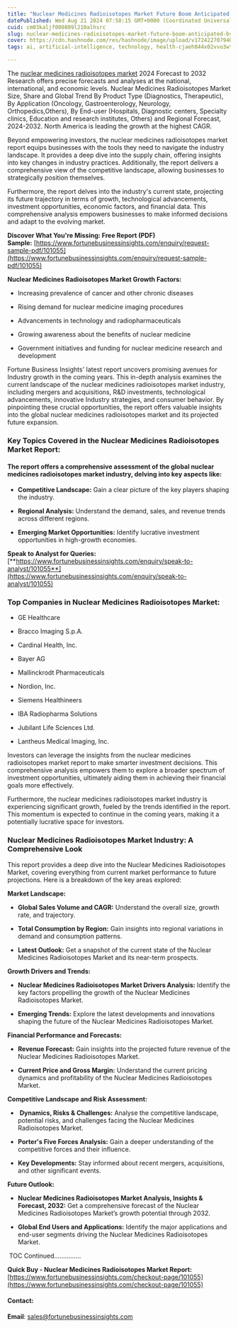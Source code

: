 ```yaml
---
title: "Nuclear Medicines Radioisotopes Market Future Boom Anticipated by 2032"
datePublished: Wed Aug 21 2024 07:58:15 GMT+0000 (Coordinated Universal Time)
cuid: cm03kaljf000809l210alhsrc
slug: nuclear-medicines-radioisotopes-market-future-boom-anticipated-by-2032
cover: https://cdn.hashnode.com/res/hashnode/image/upload/v1724227079408/6d04bbd0-1a2d-408c-b390-4fa635365cb4.png
tags: ai, artificial-intelligence, technology, health-cjaeh844x02vvo3wtj5r2s75q, healthcare

---
```


The [nuclear medicines radioisotopes market](https://www.fortunebusinessinsights.com/industry-reports/nuclear-medicines-radioisotopes-market-101055) 2024 Forecast to 2032 Research offers precise forecasts and analyses at the national, international, and economic levels. Nuclear Medicines Radioisotopes Market Size, Share and Global Trend By Product Type (Diagnostics, Therapeutic), By Application (Oncology, Gastroenterology, Neurology, Orthopedics,Others), By End-user (Hospitals, Diagnostic centers, Specialty clinics, Education and research institutes, Others) and Regional Forecast, 2024-2032. North America is leading the growth at the highest CAGR.

Beyond empowering investors, the nuclear medicines radioisotopes market report equips businesses with the tools they need to navigate the industry landscape. It provides a deep dive into the supply chain, offering insights into key changes in industry practices. Additionally, the report delivers a comprehensive view of the competitive landscape, allowing businesses to strategically position themselves.

Furthermore, the report delves into the industry's current state, projecting its future trajectory in terms of growth, technological advancements, investment opportunities, economic factors, and financial data. This comprehensive analysis empowers businesses to make informed decisions and adapt to the evolving market.

**Discover What You're Missing: Free Report (PDF) Sample:** [https://www.fortunebusinessinsights.com/enquiry/request-sample-pdf/101055](https://www.fortunebusinessinsights.com/enquiry/request-sample-pdf/101055)

**Nuclear Medicines Radioisotopes Market Growth Factors:**

* Increasing prevalence of cancer and other chronic diseases
    
* Rising demand for nuclear medicine imaging procedures
    
* Advancements in technology and radiopharmaceuticals
    
* Growing awareness about the benefits of nuclear medicine
    
* Government initiatives and funding for nuclear medicine research and development
    

Fortune Business Insights' latest report uncovers promising avenues for Industry growth in the coming years. This in-depth analysis examines the current landscape of the nuclear medicines radioisotopes market industry, including mergers and acquisitions, R&D investments, technological advancements, innovative Industry strategies, and consumer behavior. By pinpointing these crucial opportunities, the report offers valuable insights into the global nuclear medicines radioisotopes market and its projected future expansion.

### **Key Topics Covered in the Nuclear Medicines Radioisotopes Market Report:**

#### **The report offers a comprehensive assessment of the global nuclear medicines radioisotopes market industry, delving into key aspects like:**

* **Competitive Landscape:** Gain a clear picture of the key players shaping the industry.
    
* **Regional Analysis:** Understand the demand, sales, and revenue trends across different regions.
    
* **Emerging Market Opportunities:** Identify lucrative investment opportunities in high-growth economies.
    

**Speak to Analyst for Queries:** [**https://www.fortunebusinessinsights.com/enquiry/speak-to-analyst/101055**](https://www.fortunebusinessinsights.com/enquiry/speak-to-analyst/101055)

### **Top Companies in Nuclear Medicines Radioisotopes Market:**

* GE Healthcare
    
* Bracco Imaging S.p.A.
    
* Cardinal Health, Inc.
    
* Bayer AG
    
* Mallinckrodt Pharmaceuticals
    
* Nordion, Inc.
    
* Siemens Healthineers
    
* IBA Radiopharma Solutions
    
* Jubilant Life Sciences Ltd.
    
* Lantheus Medical Imaging, Inc.
    

Investors can leverage the insights from the nuclear medicines radioisotopes market report to make smarter investment decisions. This comprehensive analysis empowers them to explore a broader spectrum of investment opportunities, ultimately aiding them in achieving their financial goals more effectively.

Furthermore, the nuclear medicines radioisotopes market industry is experiencing significant growth, fueled by the trends identified in the report. This momentum is expected to continue in the coming years, making it a potentially lucrative space for investors.

### Nuclear Medicines Radioisotopes Market Industry: A Comprehensive Look

This report provides a deep dive into the Nuclear Medicines Radioisotopes Market, covering everything from current market performance to future projections. Here is a breakdown of the key areas explored:

**Market Landscape:**

* **Global Sales Volume and CAGR:** Understand the overall size, growth rate, and trajectory.
    
* **Total Consumption by Region:** Gain insights into regional variations in demand and consumption patterns.
    
* **Latest Outlook:** Get a snapshot of the current state of the Nuclear Medicines Radioisotopes Market and its near-term prospects.
    

**Growth Drivers and Trends:**

* **Nuclear Medicines Radioisotopes Market Drivers Analysis:** Identify the key factors propelling the growth of the Nuclear Medicines Radioisotopes Market.
    
* **Emerging Trends:** Explore the latest developments and innovations shaping the future of the Nuclear Medicines Radioisotopes Market.
    

**Financial Performance and Forecasts:**

* **Revenue Forecast:** Gain insights into the projected future revenue of the Nuclear Medicines Radioisotopes Market.
    
* **Current Price and Gross Margin:** Understand the current pricing dynamics and profitability of the Nuclear Medicines Radioisotopes Market.
    

**Competitive Landscape and Risk Assessment:**

*  **Dynamics, Risks & Challenges:** Analyse the competitive landscape, potential risks, and challenges facing the Nuclear Medicines Radioisotopes Market.
    
* **Porter's Five Forces Analysis:** Gain a deeper understanding of the competitive forces and their influence.
    
* **Key Developments:** Stay informed about recent mergers, acquisitions, and other significant events.
    

**Future Outlook:**

* **Nuclear Medicines Radioisotopes Market Analysis, Insights & Forecast, 2032:** Get a comprehensive forecast of the Nuclear Medicines Radioisotopes Market’s growth potential through 2032.
    
* **Global End Users and Applications:** Identify the major applications and end-user segments driving the Nuclear Medicines Radioisotopes Market.
    

 TOC Continued……………

**Quick Buy - Nuclear Medicines Radioisotopes Market Report:** [https://www.fortunebusinessinsights.com/checkout-page/101055](https://www.fortunebusinessinsights.com/checkout-page/101055)

#### **Contact:**

**Email**: sales@fortunebusinessinsights.com